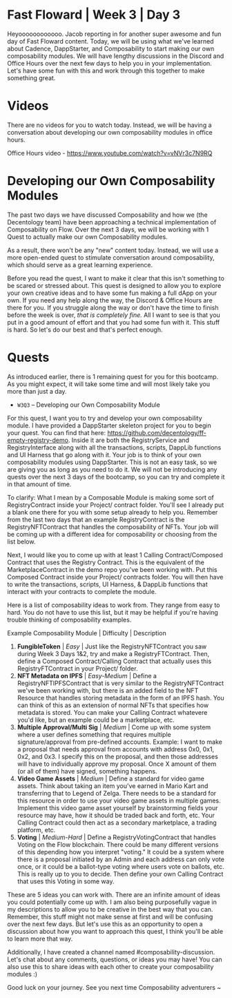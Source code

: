 # Fast Floward | Week 3 | Day 3

Heyoooooooooooo. Jacob reporting in for another super awesome and fun day of Fast Floward content. Today, we will be using what we've learned about Cadence, DappStarter, and Composability to start making our own composability modules. We will have lengthy discussions in the Discord and Office Hours over the next few days to help you in your implementation. Let's have some fun with this and work through this together to make something great.

# Videos

There are no videos for you to watch today. Instead, we will be having a conversation about developing our own composability modules in office hours.

Office Hours video - https://www.youtube.com/watch?v=vNVr3c7N9RQ

# Developing our Own Composability Modules

The past two days we have discussed Composability and how we (the Decentology team) have been approaching a technical implementation of Composability on Flow. Over the next 3 days, we will be working with 1 Quest to actually make our own Composability modules. 

As a result, there won't be any "new" content today. Instead, we will use a more open-ended quest to stimulate conversation around composability, which should serve as a great learning experience.

Before you read the quest, I want to make it clear that this isn't something to be scared or stressed about. This quest is designed to allow you to explore your own creative ideas and to have some fun making a full dApp on your own. If you need any help along the way, the Discord & Office Hours are there for you. If you struggle along the way or don't have the time to finish before the week is over, *that is completely fine.* All I want to see is that you put in a good amount of effort and that you had some fun with it. This stuff is hard. So let's do our best and that's perfect enough.

# Quests

As introduced earlier, there is 1 remaining quest for you for this bootcamp. As you might expect, it will take some time and will most likely take you more than just a day. 

- `W3Q3` – Developing our Own Composability Module

For this quest, I want you to try and develop your own composability module. I have provided a DappStarter skeleton project for you to begin your quest. You can find that here: https://github.com/decentology/ff-empty-registry-demo. Inside it are both the RegistryService and RegistryInterface along with all the transactions, scripts, DappLib functions and UI Harness that go along with it. Your job is to think of your own composability modules using DappStarter. This is not an easy task, so we are giving you as long as you need to do it. We will not be introducing any quests over the next 3 days of the bootcamp, so you can try and complete it in that amount of time.

To clarify: What I mean by a Composable Module is making some sort of RegistryContract inside your Project/ contract folder. You'll see I already put a blank one there for you with some setup already to help you. Remember from the last two days that an example RegistryContract is the RegistryNFTContract that handles the composability of NFTs. Your job will be coming up with a different idea for composability or choosing from the list below.

Next, I would like you to come up with at least 1 Calling Contract/Composed Contract that uses the Registry Contract. This is the equivalent of the MarketplaceContract in the demo repo you've been working with. Put this Composed Contract inside your Project/ contracts folder. You will then have to write the transactions, scripts, UI Harness, & DappLib functions that interact with your contracts to complete the module.

Here is a list of composability ideas to work from. They range from easy to hard. You do not have to use this list, but it may be helpful if you're having trouble thinking of composability examples.

Example Composability Module | Difficulty | Description

1) **FungibleToken** | *Easy* | Just like the RegistryNFTContract you saw during Week 3 Days 1&2, try and make a RegistryFTContract. Then, define a Composed Contract/Calling Contract that actually uses this RegistryFTContract in your Project/ folder.
2) **NFT Metadata on IPFS** | *Easy-Medium* | Define a RegistryNFTIPFSContract that is very similar to the RegistryNFTContract we've been working with, but there is an added field to the NFT Resource that handles storing metadata in the form of an IPFS hash. You can think of this as an extension of normal NFTs that specifies how metadata is stored. You can make your Calling Contract whatevere you'd like, but an example could be a marketplace, etc.
3) **Multiple Approval/Multi Sig** | *Medium* | Come up with some system where a user defines something that requires multiple signature/approval from pre-defined accounts. Example: I want to make a proposal that needs approval from accounts with address 0x0, 0x1, 0x2, and 0x3. I specify this on the proposal, and then those addresses will have to individually approve my proposal. Once X amount of them (or all of them) have signed, something happens.
4) **Video Game Assets** | *Medium* | Define a standard for video game assets. Think about taking an item you've earned in Mario Kart and transferring that to Legend of Zelga. There needs to be a standard for this resource in order to use your video game assets in multiple games. Implement this video game asset yourself by brainstorming fields your resource may have, how it should be traded back and forth, etc. Your Calling Contract could then act as a secondary marketplace, a trading platform, etc.
5) **Voting** | *Medium-Hard* | Define a RegistryVotingContract that handles Voting on the Flow blockchain. There could be many different versions of this depending how you interpret "voting." It could be a system where there is a proposal initiated by an Admin and each address can only vote once, or it could be a ballot-type voting where users vote on ballots, etc. This is really up to you to decide. Then define your own Calling Contract that uses this Voting in some way.

These are 5 ideas you can work with. There are an infinite amount of ideas you could potentially come up with. I am also being purposefully vague in my descriptions to allow you to be creative in the best way that you can. Remember, this stuff might not make sense at first and will be confusing over the next few days. But let's use this as an opportunity to open a discussion about how you want to approach this quest, I think you'll be able to learn more that way.

Additionally, I have created a channel named #composability-discussion. Let's chat about any comments, questions, or ideas you may have! You can also use this to share ideas with each other to create your composability modules :)

Good luck on your journey. See you next time Composability adventurers ~
